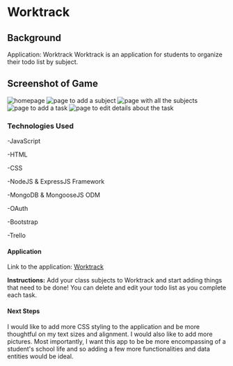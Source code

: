 # Worktrack

## Background
Application: Worktrack
Worktrack is an application for students to organize their todo list by subject.

## Screenshot of Game
![homepage](https://i.imgur.com/xrVZDNZ.png)
![page to add a subject](https://i.imgur.com/8efeP60.png)
![page with all the subjects](https://i.imgur.com/lqxPu56.png)
![page to add a task](https://i.imgur.com/8yeNQmG.png)
![page to edit details about the task](https://i.imgur.com/Q137OZQ.png)

### Technologies Used
-JavaScript

-HTML

-CSS

-NodeJS & ExpressJS Framework

-MongoDB & MongooseJS ODM

-OAuth

-Bootstrap

-Trello

#### Application
Link to the application: [Worktrack](TBD)

**Instructions:**
Add your class subjects to Worktrack and start adding things that need to be done! You can delete and edit your todo list as you complete each task.

#### Next Steps
I would like to add more CSS styling to the application and be more thoughtful on my text sizes and alignment. I would also like to add more pictures. Most importantly, I want this app to be be more encompassing of a student's school life and so adding a few more functionalities and data entities would be ideal.
